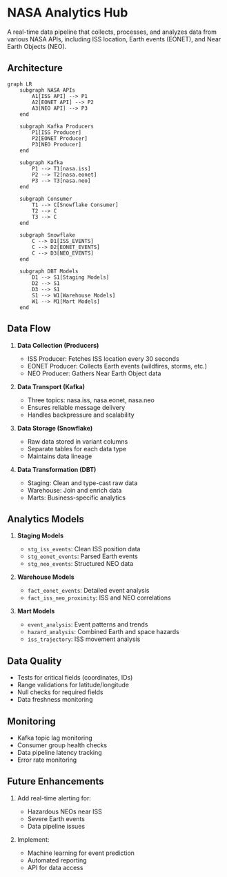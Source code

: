 # NASA Analytics Hub

A real-time data pipeline that collects, processes, and analyzes data from various NASA APIs, including ISS location, Earth events (EONET), and Near Earth Objects (NEO).

## Architecture

```mermaid
graph LR
    subgraph NASA APIs
        A1[ISS API] --> P1
        A2[EONET API] --> P2
        A3[NEO API] --> P3
    end

    subgraph Kafka Producers
        P1[ISS Producer]
        P2[EONET Producer]
        P3[NEO Producer]
    end

    subgraph Kafka
        P1 --> T1[nasa.iss]
        P2 --> T2[nasa.eonet]
        P3 --> T3[nasa.neo]
    end

    subgraph Consumer
        T1 --> C[Snowflake Consumer]
        T2 --> C
        T3 --> C
    end

    subgraph Snowflake
        C --> D1[ISS_EVENTS]
        C --> D2[EONET_EVENTS]
        C --> D3[NEO_EVENTS]
    end

    subgraph DBT Models
        D1 --> S1[Staging Models]
        D2 --> S1
        D3 --> S1
        S1 --> W1[Warehouse Models]
        W1 --> M1[Mart Models]
    end
```

## Data Flow

1. **Data Collection (Producers)**
   - ISS Producer: Fetches ISS location every 30 seconds
   - EONET Producer: Collects Earth events (wildfires, storms, etc.)
   - NEO Producer: Gathers Near Earth Object data

2. **Data Transport (Kafka)**
   - Three topics: nasa.iss, nasa.eonet, nasa.neo
   - Ensures reliable message delivery
   - Handles backpressure and scalability

3. **Data Storage (Snowflake)**
   - Raw data stored in variant columns
   - Separate tables for each data type
   - Maintains data lineage

4. **Data Transformation (DBT)**
   - Staging: Clean and type-cast raw data
   - Warehouse: Join and enrich data
   - Marts: Business-specific analytics



## Analytics Models

1. **Staging Models**
   - `stg_iss_events`: Clean ISS position data
   - `stg_eonet_events`: Parsed Earth events
   - `stg_neo_events`: Structured NEO data

2. **Warehouse Models**
   - `fact_eonet_events`: Detailed event analysis
   - `fact_iss_neo_proximity`: ISS and NEO correlations

3. **Mart Models**
   - `event_analysis`: Event patterns and trends
   - `hazard_analysis`: Combined Earth and space hazards
   - `iss_trajectory`: ISS movement analysis

## Data Quality

- Tests for critical fields (coordinates, IDs)
- Range validations for latitude/longitude
- Null checks for required fields
- Data freshness monitoring

## Monitoring

- Kafka topic lag monitoring
- Consumer group health checks
- Data pipeline latency tracking
- Error rate monitoring

## Future Enhancements

1. Add real-time alerting for:
   - Hazardous NEOs near ISS
   - Severe Earth events
   - Data pipeline issues

2. Implement:
   - Machine learning for event prediction
   - Automated reporting
   - API for data access
